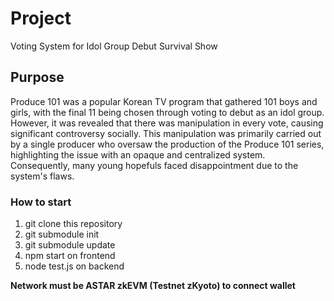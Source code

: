 # Project
Voting System for Idol Group Debut Survival Show

## Purpose
Produce 101 was a popular Korean TV program that gathered 101 boys and girls,
with the final 11 being chosen through voting to debut as an idol group.
However, it was revealed that there was manipulation in every vote, causing significant controversy socially.
This manipulation was primarily carried out by a single producer who oversaw the production of the Produce 101 series,
highlighting the issue with an opaque and centralized system.
Consequently, many young hopefuls faced disappointment due to the system's flaws.

### How to start
1. git clone this repository
2. git submodule init
3. git submodule update
4. npm start on frontend
5. node test.js on backend

**Network must be **ASTAR zkEVM (Testnet zKyoto)** to connect wallet**
